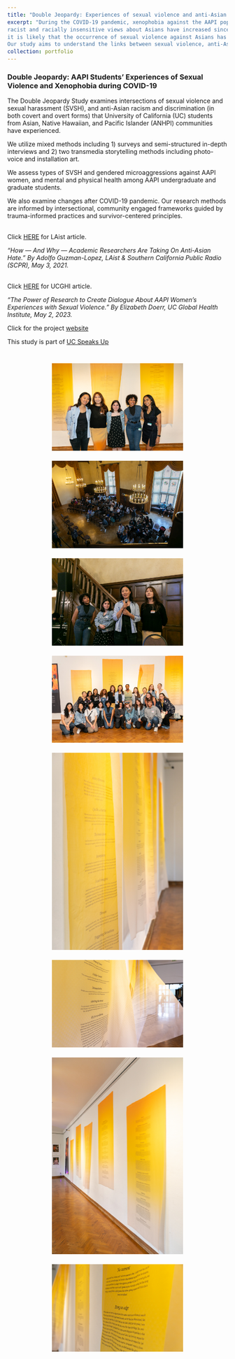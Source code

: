 ```yaml
---
title: "Double Jeopardy: Experiences of sexual violence and anti-Asian racism among AAPI students"
excerpt: "During the COVID-19 pandemic, xenophobia against the AAPI population has increased dramatically. Close to 40% of participants from a national study conducted in 2020 said
racist and racially insensitive views about Asians have increased since the start of pandemic (Pew Research Center 2020). With the rapid increase of reported hate-crimes,
it is likely that the occurrence of sexual violence against Asians has increased as well, simultaneously creating hostile environments that deter survivors from seeking support.
Our study aims to understand the links between sexual violence, anti-Asian racism, mental health, and help seeking behaviors among AAPI college students."
collection: portfolio
---
```


### Double Jeopardy: AAPI Students’ Experiences of Sexual Violence and Xenophobia during COVID-19

The Double Jeopardy Study examines intersections of sexual violence and sexual harassment (SVSH), and anti-Asian racism and discrimination (in both covert and overt forms) that University of California (UC) students from Asian, Native Hawaiian, and Pacific Islander (ANHPI) communities have experienced.

We utilize mixed methods including 1) surveys and semi-structured in-depth interviews and 2) two transmedia storytelling methods including photo-voice and installation art.

We assess types of SVSH and gendered microaggressions against AAPI women, and mental and physical health among AAPI undergraduate and graduate students. 

We also examine changes after COVID-19 pandemic. Our research methods are informed by intersectional, community engaged frameworks guided by trauma-informed practices and survivor-centered principles.

<br> Click [HERE](https://laist.com/news/education/campus-anti-asian-hate) for LAist article.

_“How — And Why — Academic Researchers Are Taking On Anti-Asian Hate.” By Adolfo Guzman-Lopez, LAist & Southern California Public Radio (SCPR), May 3, 2021._ 

<br> Click [HERE](https://www.ucghi.universityofcalifornia.edu/news/power-of-research-create-dialogue-about-aapi-womens-experiences-sexual-violence) for UCGHI article.

_“The Power of Research to Create Dialogue About AAPI Women’s Experiences with Sexual Violence.” By Elizabeth Doerr, UC Global Health Institute, May 2, 2023._ 

Click for the project [website](https://www.doublejeopardystudy.org/)

This study is part of [UC Speaks Up](http://www.ucspeaksup.org)

<br>
<div style="text-align:center;">
  <img src='/images/Double Jeopardy Exhibtion  Panel-101.jpg' alt="Exhibition during SAAM 2023" style="width:300px; margin:10px;">
  <img src='/images/Double Jeopardy Exhibtion  Panel-109.jpg' alt="Exhibition during SAAM 2023" style="width:300px; margin:10px;">
  <img src='/images/Double Jeopardy Exhibtion  Panel-201.jpg' alt="Exhibition during SAAM 2023" style="width:300px; margin:10px;">
  <img src='/images/Double Jeopardy Exhibtion  Panel-226.jpg' alt="Exhibition during SAAM 2023" style="width:300px; margin:10px;">
  <img src='/images/Double Jeopardy Exhibtion  Panel-37.jpg' alt="Exhibition during SAAM 2023" style="width:300px; margin:10px;">
  <img src='/images/Double Jeopardy Exhibtion  Panel-29.jpg' alt="Exhibition during SAAM 2023" style="width:300px; margin:10px;">
  <img src='/images/Double Jeopardy Exhibtion  Panel-17.jpg' alt="Exhibition during SAAM 2023" style="width:300px; margin:10px;">
  <img src='/images/Double Jeopardy Exhibtion  Panel-18.jpg' alt="Exhibition during SAAM 2023" style="width:300px; margin:10px;">

</div>
